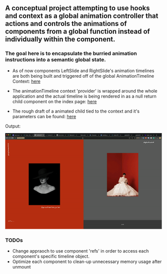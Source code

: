 ## A conceptual project attempting to use hooks and context as a global animation controller that actions and controls the animations of components from a global function instead of individually within the component.

### __The goal here is to encapsulate the burried animation instructions into a semantic global state.__

* As of now components LeftSlide and RightSlide's animation timelines are both being built and triggered off of the global AnimationTimeline Context: [here](https://github.com/colinnielsen/gatsbyGSAPLandingPage/blob/master/animationTimeline/AnimationTimeline.js)

* The animationTimeline context 'provider' is wrapped around the whole application and the actual timeline is being rendered in as a null return child component on the index page: [here](https://github.com/colinnielsen/gatsbyGSAPLandingPage/blob/master/src/pages/index.js)

* The rough draft of a animated child tied to the context and it's parameters can be found: [here](https://github.com/colinnielsen/gatsbyGSAPLandingPage/blob/master/src/components/RightSlide.js)

Output:

![](animationtimelineproject.gif)


### TODOs
* Change appraoch to use component 'refs' in order to access each component's specific timeline object.
* Optimize each component to clean-up unnecessary memory usage after unmount
